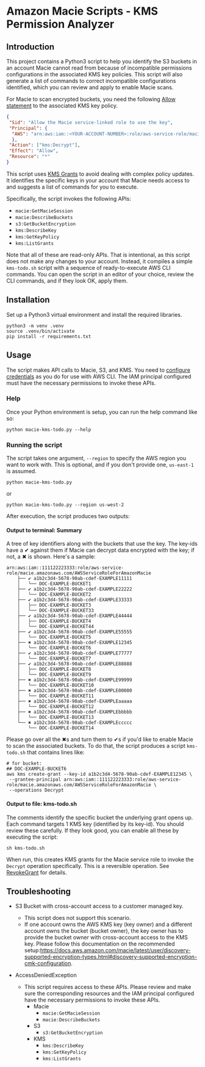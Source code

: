 # Amazon Macie Scripts - KMS Permission Analyzer

## Introduction
This project contains a Python3 script to help you identify the S3 buckets in an account Macie
cannot read from because of incompatible permissions configurations in the associated KMS key policies. This 
script will also generate a list of commands to correct incompatible configurations identified, which 
you can review and apply to enable Macie scans. 

For Macie to scan encrypted buckets, you need the following [Allow statement] to the associated KMS key policy.

[Allow statement]: https://docs.aws.amazon.com/macie/latest/user/discovery-supported-encryption-types.html#discovery-supported-encryption-cmk-configuration

``` json
{
 "Sid": "Allow the Macie service-linked role to use the key",
 "Principal": {
  "AWS": "arn:aws:iam::<YOUR-ACCOUNT-NUMBER>:role/aws-service-role/macie.amazonaws.com/AWSServiceRoleForAmazonMacie"
  },
 "Action": ["kms:Decrypt"],
 "Effect": "Allow",
 "Resource": "*"
}
```

This script uses [KMS Grants] to avoid dealing with complex policy updates. It 
identifies the specific keys in your account that Macie needs access to and suggests a list of commands for you to execute.

[KMS Grants]: https://docs.aws.amazon.com/kms/latest/developerguide/grants.html

Specifically, the script invokes the following APIs:

- `macie:GetMacieSession`
- `macie:DescribeBuckets`
- `s3:GetBucketEncryption`
- `kms:DescribeKey`
- `kms:GetKeyPolicy`
- `kms:ListGrants`

Note that all of these are read-only APIs. That is intentional, as this script does not make any
changes to your account. Instead, it compiles a simple `kms-todo.sh` script with a sequence of
ready-to-execute AWS CLI commands. You can open the script in an editor of your choice, review the
CLI commands, and if they look OK, apply them.

## Installation
Set up a Python3 virtual environment and install the required libraries.

```
python3 -m venv .venv
source .venv/bin/activate
pip install -r requirements.txt
```

## Usage
The script makes API calls to Macie, S3, and KMS. You need to [configure credentials]
as you do for use with AWS CLI. The IAM principal configured must have the necessary permissions to invoke these
APIs.

[configure credentials]: https://docs.aws.amazon.com/cli/latest/userguide/cli-configure-files.html

### Help
Once your Python environment is setup, you can run the help command like so:

```
python macie-kms-todo.py --help
```

### Running the script
The script takes one argument, `--region` to specify the AWS region you want to work with. This
is optional, and if you don't provide one, `us-east-1` is assumed.

```
python macie-kms-todo.py
```

or 

```
python macie-kms-todo.py --region us-west-2
```

After execution, the script produces two outputs:

#### Output to terminal: Summary

A tree of key identifiers along with the buckets that use the key. The key-ids have a ✔ against them
if Macie can decrypt data encrypted with the key; if not, a ✖ is shown. Here's a sample:

```
arn:aws:iam::111122223333:role/aws-service-role/macie.amazonaws.com/AWSServiceRoleForAmazonMacie
    ├── ✔ a1b2c3d4-5678-90ab-cdef-EXAMPLE11111
    │   └── DOC-EXAMPLE-BUCKET1
    ├── ✔ a1b2c3d4-5678-90ab-cdef-EXAMPLE22222
    │   └── DOC-EXAMPLE-BUCKET2
    ├── ✔ a1b2c3d4-5678-90ab-cdef-EXAMPLE33333
    │   ├── DOC-EXAMPLE-BUCKET3
    │   └── DOC-EXAMPLE-BUCKET33
    ├── ✔ a1b2c3d4-5678-90ab-cdef-EXAMPLE44444
    │   ├── DOC-EXAMPLE-BUCKET4
    │   └── DOC-EXAMPLE-BUCKET44
    ├── ✔ a1b2c3d4-5678-90ab-cdef-EXAMPLE55555
    │   └── DOC-EXAMPLE-BUCKET5
    ├── ✖ a1b2c3d4-5678-90ab-cdef-EXAMPLE12345
    │   └── DOC-EXAMPLE-BUCKET6
    ├── ✔ a1b2c3d4-5678-90ab-cdef-EXAMPLE77777
    │   └── DOC-EXAMPLE-BUCKET7
    ├── ✔ a1b2c3d4-5678-90ab-cdef-EXAMPLE88888
    │   ├── DOC-EXAMPLE-BUCKET8
    │   └── DOC-EXAMPLE-BUCKET9
    ├── ✖ a1b2c3d4-5678-90ab-cdef-EXAMPLE99999
    │   └── DOC-EXAMPLE-BUCKET10
    ├── ✖ a1b2c3d4-5678-90ab-cdef-EXAMPLE00000
    │   └── DOC-EXAMPLE-BUCKET11
    ├── ✖ a1b2c3d4-5678-90ab-cdef-EXAMPLEaaaaa
    │   └── DOC-EXAMPLE-BUCKET12
    ├── ✖ a1b2c3d4-5678-90ab-cdef-EXAMPLEbbbbb
    │   └── DOC-EXAMPLE-BUCKET13
    └── ✖ a1b2c3d4-5678-90ab-cdef-EXAMPLEccccc
        └── DOC-EXAMPLE-BUCKET14
```

Please go over all the ✖s and turn them to ✔s if you'd like to enable Macie to scan the associated buckets.
To do that, the script produces a script `kms-todo.sh` that contains lines like:

```
# for bucket:
## DOC-EXAMPLE-BUCKET6
aws kms create-grant --key-id a1b2c3d4-5678-90ab-cdef-EXAMPLE12345 \
 --grantee-principal arn:aws:iam::111122223333:role/aws-service-role/macie.amazonaws.com/AWSServiceRoleForAmazonMacie \
 --operations Decrypt
```

#### Output to file: kms-todo.sh

The comments identify the specific bucket the underlying grant opens up. Each command targets 1 KMS
key (identified by its key-id). You should review these carefully. If they look good, you can enable
all these by executing the script:

```
sh kms-todo.sh
```

When run, this creates KMS grants for the Macie service role to invoke the `Decrypt` operation
specifically. This is a reversible operation. See [RevokeGrant] for details.

[RevokeGrant]: https://docs.aws.amazon.com/kms/latest/APIReference/API_RevokeGrant.html

## Troubleshooting

- S3 Bucket with cross-account access to a customer managed key.
  - This script does not support this scenario.
  - If one account owns the AWS KMS key (key owner) and a different account owns the bucket (bucket owner), the key owner has to provide the bucket owner with cross-account access to the KMS key. Please follow this documentation on the recommended setup:https://docs.aws.amazon.com/macie/latest/user/discovery-supported-encryption-types.html#discovery-supported-encryption-cmk-configuration.

- AccessDeniedException
  - This script requires access to these APIs. Please review and make sure the corresponding resources and the IAM principal configured have the necessary permissions to invoke these
APIs.
    - Macie
      - `macie:GetMacieSession`
      - `macie:DescribeBuckets`
    - S3
      - `s3:GetBucketEncryption`
    - KMS 
      - `kms:DescribeKey`
      - `kms:GetKeyPolicy`
      - `kms:ListGrants`
      
